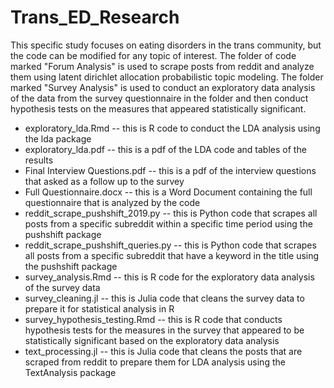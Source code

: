 # Trans_ED_Research

This specific study focuses on eating disorders in the trans community, but the code can be modified for any topic of interest. The folder of code marked "Forum Analysis" is used to scrape posts from reddit and analyze them using latent dirichlet allocation probabilistic topic modeling.  The folder marked "Survey Analysis" is used to conduct an exploratory data analysis of the data from the survey questionnaire in the folder and then conduct hypothesis tests on the measures that appeared statistically significant.

* exploratory_lda.Rmd  -- this is R code to conduct the LDA analysis using the lda package
* exploratory_lda.pdf  -- this is a pdf of the LDA code and tables of the results
* Final Interview Questions.pdf -- this is a pdf of the interview questions that asked as a follow up to the survey
* Full Questionnaire.docx -- this is a Word Document containing the full questionnaire that is analyzed by the code
* reddit_scrape_pushshift_2019.py  -- this is Python code that scrapes all posts from a specific subreddit within a specific time period using the pushshift package
* reddit_scrape_pushshift_queries.py -- this is Python code that scrapes all posts from a specific subreddit that have a keyword in the title using the pushshift package
* survey_analysis.Rmd -- this is R code for the exploratory data analysis of the survey data
* survey_cleaning.jl -- this is Julia code that cleans the survey data to prepare it for statistical analysis in R
* survey_hypothesis_testing.Rmd -- this is R code that conducts hypothesis tests for the measures in the survey that appeared to be statistically significant based on the exploratory data analysis
* text_processing.jl  -- this is Julia code that cleans the posts that are scraped from reddit to prepare them for LDA analysis using the TextAnalysis package

